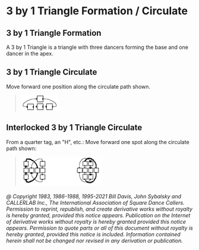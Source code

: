 
# 3 by 1 Triangle Formation / Circulate

## 3 by 1 Triangle Formation

A 3 by 1 Triangle is a triangle with three dancers forming the base and one
dancer in the apex.

## 3 by 1 Triangle Circulate

Move forward one position along the circulate path shown.

> 
> ![alt](3_by_1_triangle_circulate.png)
> 

## Interlocked 3 by 1 Triangle Circulate

From a quarter tag, an "H", etc.: Move forward one spot along the
circulate path shown:

> 
> ![alt](interlocked_3_by_1_triangle_circulate.png)
> 

###### @ Copyright 1983, 1986-1988, 1995-2021 Bill Davis, John Sybalsky and CALLERLAB Inc., The International Association of Square Dance Callers. Permission to reprint, republish, and create derivative works without royalty is hereby granted, provided this notice appears. Publication on the Internet of derivative works without royalty is hereby granted provided this notice appears. Permission to quote parts or all of this document without royalty is hereby granted, provided this notice is included. Information contained herein shall not be changed nor revised in any derivation or publication.
